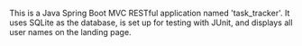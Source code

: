 <!-- Use this file to provide workspace-specific custom instructions to Copilot. For more details, visit https://code.visualstudio.com/docs/copilot/copilot-customization#_use-a-githubcopilotinstructionsmd-file -->

This is a Java Spring Boot MVC RESTful application named 'task_tracker'. It uses SQLite as the database, is set up for testing with JUnit, and displays all user names on the landing page.
